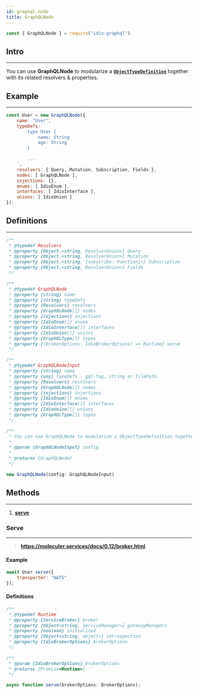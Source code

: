 ```yaml
---
id: graphql-node
title: GraphQLNode
---
```


```javascript 
const { GraphQLNode } = require("idio-graphql")
```

## Intro

---

You can use **GraphQLNode** to modularize a **[`ObjectTypeDefinition`](http://spec.graphql.org/June2018/#ObjectTypeDefinition)** together with its related resolvers & properties. 

## Example

---

```javascript 
const User = new GraphQLNode({
    name: "User",
    typeDefs: `
        type User {
            name: String
            age: String
        }

        ...
    `,
    resolvers: { Query, Mutation, Subscription, Fields },
    nodes: [ GraphQLNode ],
    injections: {},
    enums: [ IdioEnum ],
    interfaces: [ IdioInterface ],
    unions: [ IdioUnion ]
});
```

## Definitions

---

```javascript
/**
 * @typedef Resolvers
 * @property {Object.<string, ResolverUnion>} Query
 * @property {Object.<string, ResolverUnion>} Mutation
 * @property {Object.<string, {subscribe: Function}>} Subscription
 * @property {Object.<string, ResolverUnion>} Fields
 */

/**
 * @typedef GraphQLNode
 * @property {string} name
 * @property {string} typeDefs
 * @property {Resolvers} resolvers
 * @property {GraphQLNode[]} nodes
 * @property {injections} injections
 * @property {IdioEnum[]} enums
 * @property {IdioInterface[]} interfaces
 * @property {IdioUnion[]} unions
 * @property {GraphQLType[]} types
 * @property {(brokerOptions: IdioBrokerOptions) => Runtime} serve
 */

/**
 * @typedef GraphQLNodeInput
 * @property {string} name
 * @property {any} typeDefs - gql-tag, string or filePath.
 * @property {Resolvers} resolvers
 * @property {GraphQLNode[]} nodes
 * @property {injections} injections
 * @property {IdioEnum[]} enums
 * @property {IdioInterface[]} interfaces
 * @property {IdioUnion[]} unions
 * @property {GraphQLType[]} types
 */

/**
 * You can use GraphQLNode to modularize a ObjectTypeDefinition together with its related resolvers & properties.
 *
 * @param {GraphQLNodeInput} config
 *
 * @returns {GraphQLNode}
 */
```

```javascript
new GraphQLNode(config: GraphQLNodeInput)
```

## Methods 

---

1. [**serve**](#serve)

### Serve 

---

> **https://moleculer.services/docs/0.12/broker.html**

#### Example
```javascript
await User.serve({
    transporter: "NATS"
});
```

#### Definitions
```javascript
/**
 * @typedef Runtime
 * @property {ServiceBroker} broker
 * @property {Object<string, ServiceManager>} gatewayManagers
 * @property {boolean} initialized
 * @property {Object<string, object>} introspection
 * @property {IdioBrokerOptions} brokerOptions
 */

/**
 * @param {IdioBrokerOptions} brokerOptions
 * @returns {Promise<Runtime>}
 */
```

```javascript
async function serve(brokerOptions: BrokerOptions);
```
